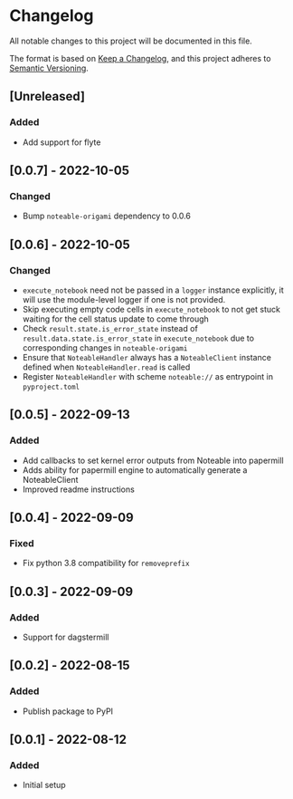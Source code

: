 # Changelog
All notable changes to this project will be documented in this file.

The format is based on [Keep a Changelog](https://keepachangelog.com/en/1.0.0/),
and this project adheres to [Semantic Versioning](https://semver.org/spec/v2.0.0.html).

## [Unreleased]
### Added
- Add support for flyte

## [0.0.7] - 2022-10-05
### Changed
- Bump `noteable-origami` dependency to 0.0.6

## [0.0.6] - 2022-10-05
### Changed
- `execute_notebook` need not be passed in a `logger` instance explicitly, it will use the module-level logger if one is not provided.
- Skip executing empty code cells in `execute_notebook` to not get stuck waiting for the cell status update to come through
- Check `result.state.is_error_state` instead of `result.data.state.is_error_state` in `execute_notebook` due to corresponding changes in `noteable-origami`
- Ensure that `NoteableHandler` always has a `NoteableClient` instance defined when `NoteableHandler.read` is called
- Register `NoteableHandler` with scheme `noteable://` as entrypoint in `pyproject.toml`

## [0.0.5] - 2022-09-13
### Added
- Add callbacks to set kernel error outputs from Noteable into papermill
- Adds ability for papermill engine to automatically generate a NoteableClient
- Improved readme instructions

## [0.0.4] - 2022-09-09
### Fixed
- Fix python 3.8 compatibility for `removeprefix`

## [0.0.3] - 2022-09-09
### Added
- Support for dagstermill

## [0.0.2] - 2022-08-15
### Added
- Publish package to PyPI

## [0.0.1] - 2022-08-12
### Added
- Initial setup
